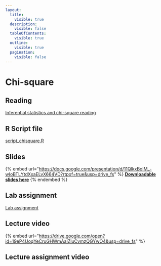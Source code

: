 ```yaml
---
layout:
  title:
    visible: true
  description:
    visible: false
  tableOfContents:
    visible: true
  outline:
    visible: true
  pagination:
    visible: false
---
```


# Chi-square

## Reading

[Inferential statistics and chi-square reading](https://drive.google.com/open?id=1-PbcGjr9TGm-9y8Y5-NfsIZr06lRRRr-\&usp=drive\_fs)

## R Script file

[script\_chisquare.R](https://drive.google.com/open?id=1CjOawdrardp48XweOo1ALyZ4Hnl9RYaP\&usp=drive\_fs)

## Slides

{% embed url="https://docs.google.com/presentation/d/11QlkxBoIM_-wIoBTLYtdXxaELvX664VD?rtpof=true&usp=drive_fs" %}
[**Downloadable slides here**](https://docs.google.com/presentation/d/11QlkxBoIM\_-wIoBTLYtdXxaELvX664VD?rtpof=true\&usp=drive\_fs)
{% endembed %}

## Lab assignment

[Lab assignment](https://docs.google.com/document/d/11HPWcizkd\_-5Xn9oGYYLPkkyLk2CzxFB/edit?usp=sharing\&ouid=100179871492576617561\&rtpof=true\&sd=true)

## Lecture video

{% embed url="https://drive.google.com/open?id=19eP4UoqYeCruGHWmAaIZluCvmzQGYwO4&usp=drive_fs" %}

## Lecture assignment video
